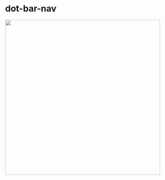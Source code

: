 # dot-bar-nav
<img src="https://user-images.githubusercontent.com/70443393/134793757-72f879f3-6902-482a-8d2c-b3c1181035cc.png" width="500" />
